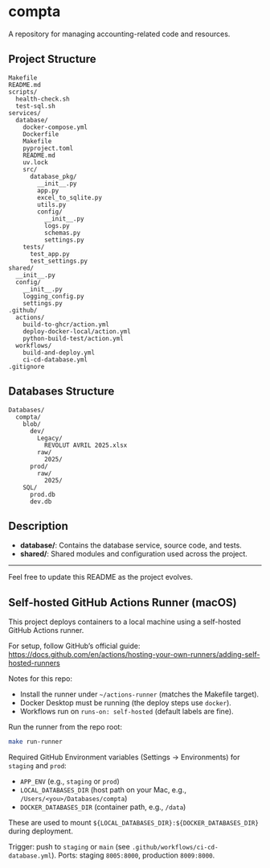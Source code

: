 # compta

A repository for managing accounting-related code and resources.

## Project Structure

```
Makefile
README.md
scripts/
  health-check.sh
  test-sql.sh
services/
  database/
    docker-compose.yml
    Dockerfile
    Makefile
    pyproject.toml
    README.md
    uv.lock
    src/
      database_pkg/
        __init__.py
        app.py
        excel_to_sqlite.py
        utils.py
        config/
          __init__.py
          logs.py
          schemas.py
          settings.py
    tests/
      test_app.py
      test_settings.py
shared/
  __init__.py
  config/
    __init__.py
    logging_config.py
    settings.py
.github/
  actions/
    build-to-ghcr/action.yml
    deploy-docker-local/action.yml
    python-build-test/action.yml
  workflows/
    build-and-deploy.yml
    ci-cd-database.yml
.gitignore
```


## Databases Structure

```
Databases/
  compta/
    blob/
      dev/
        Legacy/
          REVOLUT AVRIL 2025.xlsx
        raw/
          2025/
      prod/
        raw/
          2025/
    SQL/
      prod.db
      dev.db
```

## Description
- **database/**: Contains the database service, source code, and tests.
- **shared/**: Shared modules and configuration used across the project.

---

Feel free to update this README as the project evolves.

## Self-hosted GitHub Actions Runner (macOS)

This project deploys containers to a local machine using a self-hosted GitHub Actions runner.

For setup, follow GitHub’s official guide: https://docs.github.com/en/actions/hosting-your-own-runners/adding-self-hosted-runners

Notes for this repo:
- Install the runner under `~/actions-runner` (matches the Makefile target).
- Docker Desktop must be running (the deploy steps use `docker`).
- Workflows run on `runs-on: self-hosted` (default labels are fine).

Run the runner from the repo root:

```bash
make run-runner
```

Required GitHub Environment variables (Settings → Environments) for `staging` and `prod`:
- `APP_ENV` (e.g., `staging` or `prod`)
- `LOCAL_DATABASES_DIR` (host path on your Mac, e.g., `/Users/<you>/Databases/compta`)
- `DOCKER_DATABASES_DIR` (container path, e.g., `/data`)

These are used to mount `${LOCAL_DATABASES_DIR}:${DOCKER_DATABASES_DIR}` during deployment.

Trigger: push to `staging` or `main` (see `.github/workflows/ci-cd-database.yml`). Ports: staging `8005:8000`, production `8009:8000`.
